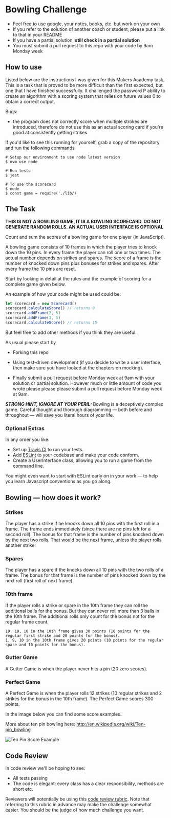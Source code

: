 
Bowling Challenge
=================

* Feel free to use google, your notes, books, etc. but work on your own
* If you refer to the solution of another coach or student, please put a link to that in your README
* If you have a partial solution, **still check in a partial solution**
* You must submit a pull request to this repo with your code by 9am Monday week

## How to use 

Listed below are the instructions I was given for this Makers Academy task. This is a task that is proved to be more difficult than the first expected, but one that I have finished successfully. It challenged the password P ability to create an algorithm with a scoring system that relies on future values 0 to obtain a correct output.

Bugs:
- the program does not correctly score when multiple strokes are introduced, therefore do not use this as an actual scoring card if you're good at consistently getting strikes

If you'd like to see this running for yourself, grab a copy of the repository and run the following commands 
```
# Setup our environment to use node latest version
$ nvm use node

# Run tests
$ jest

# To use the scorecard
$ node
$ const game = require('./lib/)
```

## The Task

**THIS IS NOT A BOWLING GAME, IT IS A BOWLING SCORECARD. DO NOT GENERATE RANDOM ROLLS. AN ACTUAL USER INTERFACE IS OPTIONAL**

Count and sum the scores of a bowling game for one player (in JavaScript). 

A bowling game consists of 10 frames in which the player tries to knock down the 10 pins. In every frame the player can roll one or two times. The actual number depends on strikes and spares. The score of a frame is the number of knocked down pins plus bonuses for strikes and spares. After every frame the 10 pins are reset.

Start by looking in detail at the rules and the example of scoring for a complete game given below.

An example of how your code might be used could be:

```javaScript
let scorecard = new Scorecard()
scorecard.calculateScore() // returns 0
scorecard.addFrame(2, 5) 
scorecard.addFrame(3, 5)
scorecard.calculateScore() // returns 15
```

But feel free to add other methods if you think they are useful.

As usual please start by

* Forking this repo

* Using test-driven development (if you decide to write a user interface, then make sure you have looked at the chapters on mocking).

* Finally submit a pull request before Monday week at 9am with your solution or partial solution.  However much or little amount of code you wrote please please please submit a pull request before Monday week at 9am. 

___STRONG HINT, IGNORE AT YOUR PERIL:___ Bowling is a deceptively complex game. Careful thought and thorough diagramming — both before and throughout — will save you literal hours of your life.

### Optional Extras

In any order you like:

* Set up [Travis CI](https://travis-ci.org) to run your tests.
* Add [ESLint](http://eslint.org/) to your codebase and make your code conform.
* Create a UserInterface class, allowing you to run a game from the command line.

You might even want to start with ESLint early on in your work — to help you
learn Javascript conventions as you go along.

## Bowling — how does it work?

### Strikes

The player has a strike if he knocks down all 10 pins with the first roll in a frame. The frame ends immediately (since there are no pins left for a second roll). The bonus for that frame is the number of pins knocked down by the next two rolls. That would be the next frame, unless the player rolls another strike.

### Spares

The player has a spare if the knocks down all 10 pins with the two rolls of a frame. The bonus for that frame is the number of pins knocked down by the next roll (first roll of next frame).

### 10th frame

If the player rolls a strike or spare in the 10th frame they can roll the additional balls for the bonus. But they can never roll more than 3 balls in the 10th frame. The additional rolls only count for the bonus not for the regular frame count.

    10, 10, 10 in the 10th frame gives 30 points (10 points for the regular first strike and 20 points for the bonus).
    1, 9, 10 in the 10th frame gives 20 points (10 points for the regular spare and 10 points for the bonus).

### Gutter Game

A Gutter Game is when the player never hits a pin (20 zero scores).

### Perfect Game

A Perfect Game is when the player rolls 12 strikes (10 regular strikes and 2 strikes for the bonus in the 10th frame). The Perfect Game scores 300 points.

In the image below you can find some score examples.

More about ten pin bowling here: http://en.wikipedia.org/wiki/Ten-pin_bowling

![Ten Pin Score Example](images/example_ten_pin_scoring.png)

## Code Review

In code review we'll be hoping to see:

* All tests passing
* The code is elegant: every class has a clear responsibility, methods are short etc.

Reviewers will potentially be using this [code review rubric](docs/review.md).  Note that referring to this rubric in advance may make the challenge somewhat easier.  You should be the judge of how much challenge you want.

